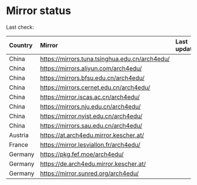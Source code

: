 <script src="./time.js"></script>
# Mirror status
Last check: <script type="text/javascript">localize(1720560028.1697958);</script>

|Country|Mirror|Last update|
|:------|:-----|:----------|
|China|https://mirrors.tuna.tsinghua.edu.cn/arch4edu/|<script type="text/javascript">localize(1720507616);</script>|
|China|https://mirrors.aliyun.com/arch4edu/|<script type="text/javascript">localize(1720507616);</script>|
|China|https://mirrors.bfsu.edu.cn/arch4edu/|<script type="text/javascript">localize(1720507616);</script>|
|China|https://mirrors.cernet.edu.cn/arch4edu/|<script type="text/javascript">localize(1720507616);</script>|
|China|https://mirror.iscas.ac.cn/arch4edu/|<script type="text/javascript">localize(1720507616);</script>|
|China|https://mirrors.nju.edu.cn/arch4edu/|<script type="text/javascript">localize(1720463665);</script>|
|China|https://mirror.nyist.edu.cn/arch4edu/|<script type="text/javascript">localize(1720507616);</script>|
|China|https://mirrors.sau.edu.cn/arch4edu/|<script type="text/javascript">localize(1720507616);</script>|
|Austria|https://at.arch4edu.mirror.kescher.at/|<script type="text/javascript">localize(1720507616);</script>|
|France|https://mirror.lesviallon.fr/arch4edu/|<script type="text/javascript">localize(1720507616);</script>|
|Germany|https://pkg.fef.moe/arch4edu/|<script type="text/javascript">localize(1720507616);</script>|
|Germany|https://de.arch4edu.mirror.kescher.at/|<script type="text/javascript">localize(1720507616);</script>|
|Germany|https://mirror.sunred.org/arch4edu/|<script type="text/javascript">localize(1720507616);</script>|

<script src="./tablefilter/tablefilter.js"></script>
<script src="./table.js"></script>